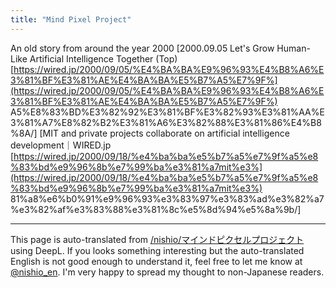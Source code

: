 ```yaml
---
title: "Mind Pixel Project"
---
```


An old story from around the year 2000
[2000.09.05 Let's Grow Human-Like Artificial Intelligence Together (Top) [https://wired.jp/2000/09/05/%E4%BA%BA%E9%96%93%E4%B8%A6%E3%81%BF%E3%81%AE%E4%BA%BA%E5%B7%A5%E7%9F%](https://wired.jp/2000/09/05/%E4%BA%BA%E9%96%93%E4%B8%A6%E3%81%BF%E3%81%AE%E4%BA%BA%E5%B7%A5%E7%9F%) A5%E8%83%BD%E3%82%92%E3%81%BF%E3%82%93%E3%81%AA%E3%81%A7%E8%82%B2%E3%81%A6%E3%82%88%E3%81%86%E4%B8%8A/]
[MIT and private projects collaborate on artificial intelligence development｜WIRED.jp [https://wired.jp/2000/09/18/%e4%ba%ba%e5%b7%a5%e7%9f%a5%e8%83%bd%e9%96%8b%e7%99%ba%e3%81%a7mit%e3%](https://wired.jp/2000/09/18/%e4%ba%ba%e5%b7%a5%e7%9f%a5%e8%83%bd%e9%96%8b%e7%99%ba%e3%81%a7mit%e3%) 81%a8%e6%b0%91%e9%96%93%e3%83%97%e3%83%ad%e3%82%a7%e3%82%af%e3%83%88%e3%81%8c%e5%8d%94%e5%8a%9b/]

---
This page is auto-translated from [/nishio/マインドピクセルプロジェクト](https://scrapbox.io/nishio/マインドピクセルプロジェクト) using DeepL. If you looks something interesting but the auto-translated English is not good enough to understand it, feel free to let me know at [@nishio_en](https://twitter.com/nishio_en). I'm very happy to spread my thought to non-Japanese readers.